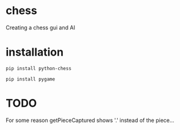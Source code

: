 # chess

Creating a chess gui and AI
# installation
```
pip install python-chess
```
```
pip install pygame
```

# TODO
For some reason getPieceCaptured shows '.' instead of the piece...